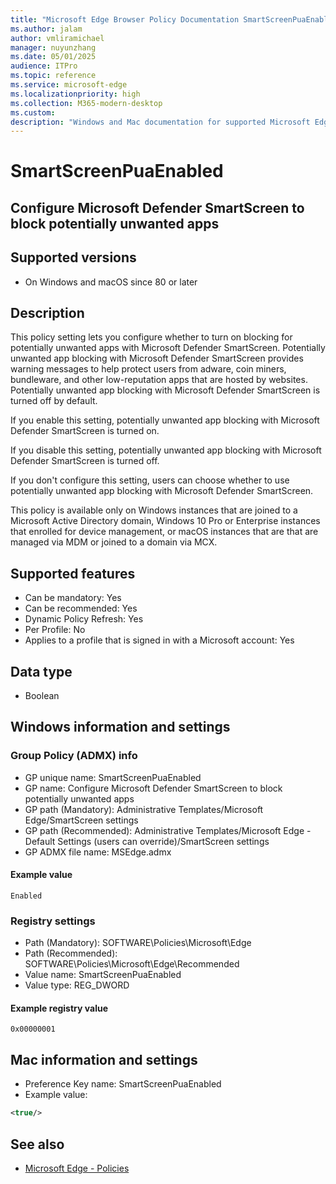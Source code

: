 ```yaml
---
title: "Microsoft Edge Browser Policy Documentation SmartScreenPuaEnabled"
ms.author: jalam
author: vmliramichael
manager: nuyunzhang
ms.date: 05/01/2025
audience: ITPro
ms.topic: reference
ms.service: microsoft-edge
ms.localizationpriority: high
ms.collection: M365-modern-desktop
ms.custom:
description: "Windows and Mac documentation for supported Microsoft Edge Browser policy: Configure Microsoft Defender SmartScreen to block potentially unwanted apps"
---
```


<!--THIS FILE IS AUTOMATICALLY GENERATED. MANUAL CHANGES WILL BE OVERWRITTEN.-->
<!--Please contact the Microsoft Edge Manageability team with any questions.-->

# SmartScreenPuaEnabled

## Configure Microsoft Defender SmartScreen to block potentially unwanted apps


## Supported versions

- On Windows and macOS since 80 or later

## Description

This policy setting lets you configure whether to turn on blocking for potentially unwanted apps with Microsoft Defender SmartScreen. Potentially unwanted app blocking with Microsoft Defender SmartScreen provides warning messages to help protect users from adware, coin miners, bundleware, and other low-reputation apps that are hosted by websites. Potentially unwanted app blocking with Microsoft Defender SmartScreen is turned off by default.

If you enable this setting, potentially unwanted app blocking with Microsoft Defender SmartScreen is turned on.

If you disable this setting, potentially unwanted app blocking with Microsoft Defender SmartScreen is turned off.

If you don't configure this setting, users can choose whether to use potentially unwanted app blocking with Microsoft Defender SmartScreen.

This policy is available only on Windows instances that are joined to a Microsoft Active Directory domain, Windows 10 Pro or Enterprise instances that enrolled for device management, or macOS instances that are that are managed via MDM or joined to a domain via MCX.

## Supported features

- Can be mandatory: Yes
- Can be recommended: Yes
- Dynamic Policy Refresh: Yes
- Per Profile: No
- Applies to a profile that is signed in with a Microsoft account: Yes

## Data type

- Boolean

## Windows information and settings

### Group Policy (ADMX) info

- GP unique name: SmartScreenPuaEnabled
- GP name: Configure Microsoft Defender SmartScreen to block potentially unwanted apps
- GP path (Mandatory): Administrative Templates/Microsoft Edge/SmartScreen settings
- GP path (Recommended): Administrative Templates/Microsoft Edge - Default Settings (users can override)/SmartScreen settings
- GP ADMX file name: MSEdge.admx

#### Example value

```
Enabled
```

### Registry settings

- Path (Mandatory): SOFTWARE\Policies\Microsoft\Edge
- Path (Recommended): SOFTWARE\Policies\Microsoft\Edge\Recommended
- Value name: SmartScreenPuaEnabled
- Value type: REG_DWORD

#### Example registry value

```
0x00000001
```


## Mac information and settings

- Preference Key name: SmartScreenPuaEnabled
- Example value:

```xml
<true/>
```

## See also
- [Microsoft Edge - Policies](../microsoft-edge-policies.md)
